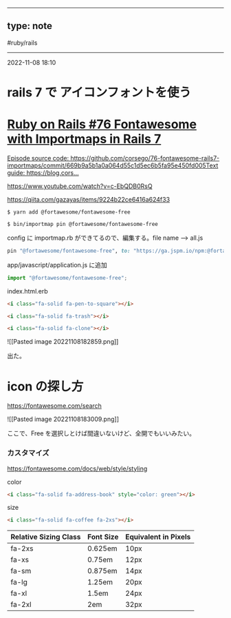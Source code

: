 
---
type: note
---

#ruby/rails 

---
2022-11-08  18:10

# rails 7 で アイコンフォントを使う


<div class="rich-link-card-container"><a class="rich-link-card" href="https://www.youtube.com/watch?v=c-EbQDB0RsQ" target="_blank">
	<div class="rich-link-image-container">
		<div class="rich-link-image" style="background-image: url('https://www.youtube.com/embed/c-EbQDB0RsQ?feature=oembed')">
	</div>
	</div>
	<div class="rich-link-card-text">
		<h1 class="rich-link-card-title">Ruby on Rails #76 Fontawesome with Importmaps in Rails 7</h1>
		<p class="rich-link-card-description">
		Episode source code: https://github.com/corsego/76-fontawesome-rails7-importmaps/commit/669b9a5b1a0a064d55c1d5ec6b5fa95e450fd005Text guide: https://blog.cors...
		</p>
		<p class="rich-link-href">
		https://www.youtube.com/watch?v=c-EbQDB0RsQ
		</p>
	</div>
</a></div>


https://qiita.com/gazayas/items/9224b22ce6416a624f33

```shell
$ yarn add @fortawesome/fontawesome-free

$ bin/importmap pin @fortawesome/fontawesome-free
```

config に importmap.rb ができてるので、編集する。file name --> all.js
```ruby
pin "@fortawesome/fontawesome-free", to: "https://ga.jspm.io/npm:@fortawesome/fontawesome-free@6.2.0/js/all.js"

```

app/javascript/application.js に追加
```js
import "@fortawesome/fontawesome-free";
```

index.html.erb

```html
<i class="fa-solid fa-pen-to-square"></i>

<i class="fa-solid fa-trash"></i>

<i class="fa-solid fa-clone"></i>
```


![[Pasted image 20221108182859.png]]

出た。

# icon の探し方

https://fontawesome.com/search

![[Pasted image 20221108183009.png]]

ここで、Free を選択しとけば間違いないけど、全開でもいいみたい。

### カスタマイズ

https://fontawesome.com/docs/web/style/styling

color

```html
<i class="fa-solid fa-address-book" style="color: green"></i>
```


size

```html
<i class="fa-solid fa-coffee fa-2xs"></i>
```

| Relative Sizing Class | Font Size | Equivalent in Pixels |
| --------------------- | --------- | -------------------- |
| fa-2xs                | 0.625em   | 10px                 |
| fa-xs                 | 0.75em    | 12px                 |
| fa-sm                 | 0.875em   | 14px                 |
| fa-lg                 | 1.25em    | 20px                 |
| fa-xl                 | 1.5em     | 24px                 |
| fa-2xl                | 2em       | 32px                 |





